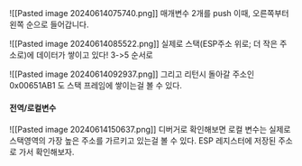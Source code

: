 ![[Pasted image 20240614075740.png]]
매개변수 2개를 push
이때, 오른쪽부터 왼쪽 순으로 들어갑니다.

![[Pasted image 20240614085522.png]]
실제로 스택(ESP주소 위로; 더 작은 주소로)에 데이터가 쌓이고 있다! 3->5 순서로

![[Pasted image 20240614092937.png]]
그리고 리턴시 돌아갈 주소인 0x00651AB1 도 스택 프레임에 쌓이는걸 볼 수 있다.



#### 전역/로컬변수
![[Pasted image 20240614150637.png]]
디버거로 확인해보면
로컬 변수는 실제로 스택영역의 가장 높은 주소를 가르키고 있는걸 볼 수 있다.
ESP 레지스터에 저장된 주소로 가서 확인해보자.